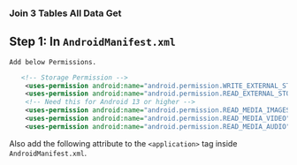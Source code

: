 <h3> Join 3 Tables All Data Get</h3>


## Step 1: In `AndroidManifest.xml` <br>

`Add below Permissions.`
```xml
   <!-- Storage Permission -->
    <uses-permission android:name="android.permission.WRITE_EXTERNAL_STORAGE" />
    <uses-permission android:name="android.permission.READ_EXTERNAL_STORAGE" />
    <!-- Need this for Android 13 or higher -->
    <uses-permission android:name="android.permission.READ_MEDIA_IMAGES" />
    <uses-permission android:name="android.permission.READ_MEDIA_VIDEO" />
    <uses-permission android:name="android.permission.READ_MEDIA_AUDIO" />
```
Also add the following attribute to the `<application>` tag inside `AndroidManifest.xml`.
```xml




